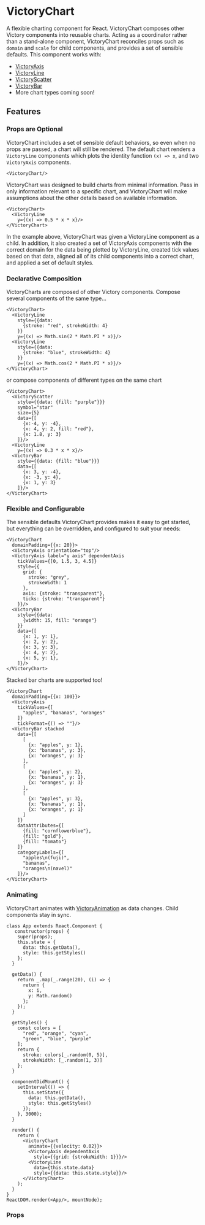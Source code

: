 VictoryChart
=============

A flexible charting component for React. VictoryChart composes other Victory components into reusable charts. Acting as a coordinator rather than a stand-alone component, VictoryChart reconciles props such as `domain` and `scale` for child components, and provides a set of sensible defaults. This component works with:

- [VictoryAxis](http://github.com/formidablelabs/victory-axis) 
- [VictoryLine](http://github.com/formidablelabs/victory-line)
- [VictoryScatter](http://github.com/formidablelabs/victory-scatter)
- [VictoryBar](http://github.com/formidablelabs/victory-bar)
- More chart types coming soon!

## Features

### Props are Optional

VictoryChart includes a set of sensible default behaviors, so even when no props are passed, a chart will still be rendered. The default chart renders a `VictoryLine` components which plots the identity function `(x) => x`, and two `VictoryAxis` components.

``` playground
<VictoryChart/>
```

VictoryChart was designed to build charts from minimal information. Pass in only information relevant to a specific chart, and VictoryChart will make assumptions about the other details based on available information.

```playground
<VictoryChart>
  <VictoryLine 
    y={(x) => 0.5 * x * x}/>
</VictoryChart>
```

In the example above, VictoryChart was given a VictoryLine component as a child. In addition, it also created a set of VictoryAxis components with the correct domain for the data being plotted by VictoryLine, created tick values based on that data, aligned all of its child components into a correct chart, and applied a set of default styles. 

### Declarative Composition

VictoryCharts are composed of other Victory components. Compose several components of the same type...

```playground
<VictoryChart>
  <VictoryLine 
    style={{data: 
      {stroke: "red", strokeWidth: 4}
    }}
    y={(x) => Math.sin(2 * Math.PI * x)}/>
  <VictoryLine 
    style={{data: 
      {stroke: "blue", strokeWidth: 4}
    }}
    y={(x) => Math.cos(2 * Math.PI * x)}/>
</VictoryChart>
```

or compose components of different types on the same chart

```playground
<VictoryChart>
  <VictoryScatter 
    style={{data: {fill: "purple"}}}
    symbol="star"
    size={5}
    data={[
      {x:-4, y: -4}, 
      {x: 4, y: 2, fill: "red"}, 
      {x: 1.8, y: 3}
    ]}/>
  <VictoryLine 
    y={(x) => 0.3 * x * x}/>
  <VictoryBar 
    style={{data: {fill: "blue"}}}
    data={[
      {x: 3, y: -4}, 
      {x: -3, y: 4}, 
      {x: 1, y: 3}
    ]}/>
</VictoryChart>
```

### Flexible and Configurable

The sensible defaults VictoryChart provides makes it easy to get started, but everything can be overridden, and configured to suit your needs:

```playground
<VictoryChart
  domainPadding={{x: 20}}>
  <VictoryAxis orientation="top"/>
  <VictoryAxis label="y axis" dependentAxis
    tickValues={[0, 1.5, 3, 4.5]}
    style={{
      grid: {
        stroke: "grey", 
        strokeWidth: 1
      },
      axis: {stroke: "transparent"},
      ticks: {stroke: "transparent"}
    }}/>
  <VictoryBar 
    style={{data: 
      {width: 15, fill: "orange"}
    }}
    data={[
      {x: 1, y: 1},
      {x: 2, y: 2},
      {x: 3, y: 3},
      {x: 4, y: 2},
      {x: 5, y: 1},
    ]}/>   
</VictoryChart> 
```

Stacked bar charts are supported too!

```playground
<VictoryChart
  domainPadding={{x: 100}}>
  <VictoryAxis
    tickValues={[
      "apples", "bananas", "oranges"
    ]}
    tickFormat={() => ""}/>
  <VictoryBar stacked
    data={[
      [
        {x: "apples", y: 1},
        {x: "bananas", y: 3},
        {x: "oranges", y: 3}
      ],
      [
        {x: "apples", y: 2},
        {x: "bananas", y: 1},
        {x: "oranges", y: 3}
      ],
      [
        {x: "apples", y: 3},
        {x: "bananas", y: 1},
        {x: "oranges", y: 1}
      ]
    ]}
    dataAttributes={[
      {fill: "cornflowerblue"},
      {fill: "gold"},
      {fill: "tomato"}
    ]}
    categoryLabels={[
      "apples\n(fuji)", 
      "bananas", 
      "oranges\n(navel)"
    ]}/>
</VictoryChart>
```

### Animating

VictoryChart animates with [VictoryAnimation](http://github.com/formidablelabs/victory-animation) as data changes. Child components stay in sync.

```playground_norender
class App extends React.Component {
   constructor(props) {
    super(props);
    this.state = {
      data: this.getData(),
      style: this.getStyles()
    };
  }

  getData() {
    return _.map(_.range(20), (i) => {
      return {
        x: i,
        y: Math.random()
      };
    });
  }

  getStyles() {
    const colors = [
      "red", "orange", "cyan", 
      "green", "blue", "purple"
    ];
    return {
      stroke: colors[_.random(0, 5)],
      strokeWidth: [_.random(1, 3)]
    };
  }

  componentDidMount() {
    setInterval(() => {
      this.setState({
        data: this.getData(),
        style: this.getStyles()
      });
    }, 3000);
  }

  render() {
    return (
      <VictoryChart 
        animate={{velocity: 0.02}}>
        <VictoryAxis dependentAxis 
          style={{grid: {strokeWidth: 1}}}/>
        <VictoryLine
          data={this.state.data}
          style={{data: this.state.style}}/>
      </VictoryChart>
    );
  }
}
ReactDOM.render(<App/>, mountNode);

```

### Props


